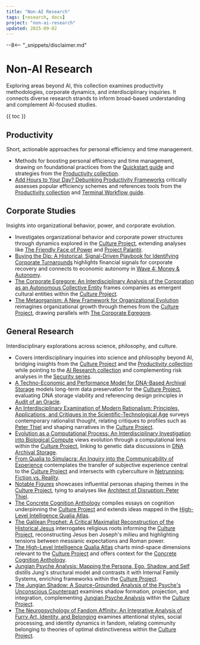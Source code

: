 ```yaml
---
title: "Non-AI Research"
tags: [research, docs]
project: "non-ai-research"
updated: 2025-09-02
---
```


--8<-- "_snippets/disclaimer.md"

# Non-AI Research

Exploring areas beyond AI, this collection examines productivity methodologies, corporate dynamics, and interdisciplinary inquiries.
It connects diverse research strands to inform broad-based understanding and complement AI-focused studies.

{{ toc }}

## Productivity
Short, actionable approaches for personal efficiency and time management.

- Methods for boosting personal efficiency and time management, drawing on foundational practices from the [Quickstart guide](../quickstart.md) and strategies from the [Productivity collection](../productivity/index.md).
- [Add Hours to Your Day? Debunking Productivity Frameworks](add-hours-to-your-day.md) critically assesses popular efficiency schemes and references tools from the [Productivity collection](../productivity/index.md) and [Terminal Workflow guide](../terminal-workflow/index.md).

## Corporate Studies
Insights into organizational behavior, power, and corporate evolution.

- Investigates organizational behavior and corporate power structures through dynamics explored in the [Culture Project](../culture-project/index.md), extending analyses like [The Friendly Face of Power](../friendly-face-of-power.md) and [Project Palantir](../project-palantir.md).
- [Buying the Dip: A Historical, Signal-Driven Playbook for Identifying Corporate Turnarounds](buying-the-dip-playbook.md) highlights financial signals for corporate recovery and connects to economic autonomy in [Wave 4: Money & Autonomy](../wave4-money-autonomy.md).
- [The Corporate Egregore: An Interdisciplinary Analysis of the Corporation as an Autonomous Collective Entity](corporate-egregore.md) frames companies as emergent cultural entities within the [Culture Project](../culture-project/index.md).
- [The Metaorganism: A New Framework for Organizational Evolution](metaorganism.md) reimagines organizational growth through themes from the [Culture Project](../culture-project/index.md), drawing parallels with [The Corporate Egregore](corporate-egregore.md).

## General Research
Interdisciplinary explorations across science, philosophy, and culture.

- Covers interdisciplinary inquiries into science and philosophy beyond AI, bridging insights from the [Culture Project](../culture-project/index.md) and the [Productivity collection](../productivity/index.md) while pointing to the [AI Research collection](../ai-research/index.md) and complementing risk analyses in the [Security series](../security/index.md).
- [A Techno-Economic and Performance Model for DNA-Based Archival Storage](dna-archival-storage-tepm.md) models long-term data preservation for the [Culture Project](../culture-project/index.md), evaluating DNA storage viability and referencing design principles in [Audit of an Oracle](../audit-of-an-oracle.md).
- [An Interdisciplinary Examination of Modern Rationalism: Principles, Applications, and Critiques in the Scientific-Technological Age](modern-rationalism.md) surveys contemporary rationalist thought, relating critiques to profiles such as [Peter Thiel](../architect-of-disruption-peter-thiel.md) and shaping narratives in the [Culture Project](../culture-project/index.md).
- [Evolution as a Computational Process: An Interdisciplinary Investigation into Biological Compute](evolution-as-a-computational-process.md) views evolution through a computational lens within the [Culture Project](../culture-project/index.md), linking to genetic data discussions in [DNA Archival Storage](dna-archival-storage-tepm.md).
- [From Qualia to Simulacra: An Inquiry into the Communicability of Experience](from-qualia-to-simulacra.md) contemplates the transfer of subjective experience central to the [Culture Project](../culture-project/index.md) and intersects with cyberculture in [Netrunning: Fiction vs. Reality](../netrunning-fiction-reality.md).
- [Notable Figures](inspiring-figures.md) showcases influential personas shaping themes in the [Culture Project](../culture-project/index.md), tying to analyses like [Architect of Disruption: Peter Thiel](../architect-of-disruption-peter-thiel.md).
- [The Concrete Cognition Anthology](concrete-cognition-anthology.md) compiles essays on cognition underpinning the [Culture Project](../culture-project/index.md) and extends ideas mapped in the [High-Level Intelligence Qualia Atlas](high-level-intelligence-qualia-atlas.md).
- [The Galilean Prophet: A Critical Maximalist Reconstruction of the Historical Jesus](galilean-prophet.md) interrogates religious roots informing the [Culture Project](../culture-project/index.md), reconstructing Jesus ben Joseph's milieu and highlighting tensions between messianic expectations and Roman power.
- [The High-Level Intelligence Qualia Atlas](high-level-intelligence-qualia-atlas.md) charts mind-space dimensions relevant to the [Culture Project](../culture-project/index.md) and offers context for the [Concrete Cognition Anthology](concrete-cognition-anthology.md).
- [Jungian Psyche Analysis: Mapping the Persona, Ego, Shadow, and Self](jungian-psyche-analysis.md) distills Jung's structural model and contrasts it with Internal Family Systems, enriching frameworks within the [Culture Project](../culture-project/index.md).
- [The Jungian Shadow: A Source-Grounded Analysis of the Psyche's Unconscious Counterpart](jungian-shadow-analysis.md) examines shadow formation, projection, and integration, complementing [Jungian Psyche Analysis](jungian-psyche-analysis.md) within the [Culture Project](../culture-project/index.md).
- [The Neuropsychology of Fandom Affinity: An Integrative Analysis of Furry Art, Identity, and Belonging](neuropsychology-of-fandom-affinity.md) examines attentional styles, social processing, and identity dynamics in fandom, relating community belonging to theories of optimal distinctiveness within the [Culture Project](../culture-project/index.md).
